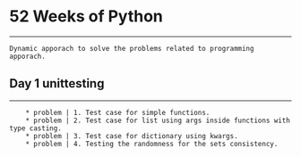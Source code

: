# 52 Weeks of Python
---
    Dynamic apporach to solve the problems related to programming apporach.
## Day 1 unittesting 
---
        * problem | 1. Test case for simple functions.
        * problem | 2. Test case for list using args inside functions with type casting.
        * problem | 3. Test case for dictionary using kwargs.
        * problem | 4. Testing the randomness for the sets consistency.
